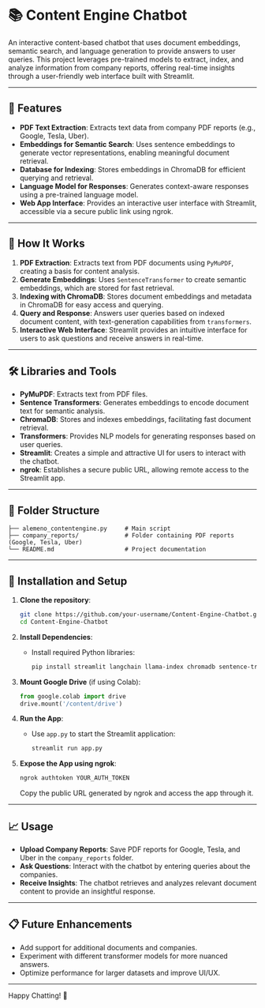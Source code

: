 # 📚 Content Engine Chatbot

An interactive content-based chatbot that uses document embeddings, semantic search, and language generation to provide answers to user queries. This project leverages pre-trained models to extract, index, and analyze information from company reports, offering real-time insights through a user-friendly web interface built with Streamlit.

---

## 🌟 Features
- **PDF Text Extraction**: Extracts text data from company PDF reports (e.g., Google, Tesla, Uber).
- **Embeddings for Semantic Search**: Uses sentence embeddings to generate vector representations, enabling meaningful document retrieval.
- **Database for Indexing**: Stores embeddings in ChromaDB for efficient querying and retrieval.
- **Language Model for Responses**: Generates context-aware responses using a pre-trained language model.
- **Web App Interface**: Provides an interactive user interface with Streamlit, accessible via a secure public link using ngrok.

---

## 🚀 How It Works
1. **PDF Extraction**: Extracts text from PDF documents using `PyMuPDF`, creating a basis for content analysis.
2. **Generate Embeddings**: Uses `SentenceTransformer` to create semantic embeddings, which are stored for fast retrieval.
3. **Indexing with ChromaDB**: Stores document embeddings and metadata in ChromaDB for easy access and querying.
4. **Query and Response**: Answers user queries based on indexed document content, with text-generation capabilities from `transformers`.
5. **Interactive Web Interface**: Streamlit provides an intuitive interface for users to ask questions and receive answers in real-time.

---

## 🛠️ Libraries and Tools
- **PyMuPDF**: Extracts text from PDF files.
- **Sentence Transformers**: Generates embeddings to encode document text for semantic analysis.
- **ChromaDB**: Stores and indexes embeddings, facilitating fast document retrieval.
- **Transformers**: Provides NLP models for generating responses based on user queries.
- **Streamlit**: Creates a simple and attractive UI for users to interact with the chatbot.
- **ngrok**: Establishes a secure public URL, allowing remote access to the Streamlit app.

---

## 📂 Folder Structure
```
├── alemeno_contentengine.py     # Main script
├── company_reports/             # Folder containing PDF reports (Google, Tesla, Uber)
└── README.md                    # Project documentation
```

---

## 📖 Installation and Setup

1. **Clone the repository**:
   ```bash
   git clone https://github.com/your-username/Content-Engine-Chatbot.git
   cd Content-Engine-Chatbot
   ```

2. **Install Dependencies**:
   - Install required Python libraries:
     ```bash
     pip install streamlit langchain llama-index chromadb sentence-transformers pymupdf transformers pyngrok
     ```

3. **Mount Google Drive** (if using Colab):
   ```python
   from google.colab import drive
   drive.mount('/content/drive')
   ```

4. **Run the App**:
   - Use `app.py` to start the Streamlit application:
     ```bash
     streamlit run app.py
     ```

5. **Expose the App using ngrok**:
   ```bash
   ngrok authtoken YOUR_AUTH_TOKEN
   ```

   Copy the public URL generated by ngrok and access the app through it.

---

## 📈 Usage

- **Upload Company Reports**: Save PDF reports for Google, Tesla, and Uber in the `company_reports` folder.
- **Ask Questions**: Interact with the chatbot by entering queries about the companies.
- **Receive Insights**: The chatbot retrieves and analyzes relevant document content to provide an insightful response.

---

## 📋 Future Enhancements
- Add support for additional documents and companies.
- Experiment with different transformer models for more nuanced answers.
- Optimize performance for larger datasets and improve UI/UX.

---

Happy Chatting! 🎉
